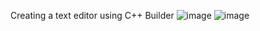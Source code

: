 Creating a text editor using C++ Builder
![image](https://github.com/user-attachments/assets/8a623880-dec2-4756-bd0c-81c20ac83275)
![image](https://github.com/user-attachments/assets/15872aa6-8e8d-4f3d-90a8-594e0aabfc4a)
